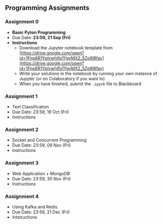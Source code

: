 ## Programming Assignments

### Assignment 0

- **Basic Pyton Programming**
- Due Date: **23:59, 21 Sep (Fri)**
- **Instructions**
    - Download the Jupyter notebook template from [https://drive.google.com/open?id=1Fnp6R1YplvwhIfo1YgyMX2_5Zp9l8fav](https://drive.google.com/open?id=1Fnp6R1YplvwhIfo1YgyMX2_5Zp9l8fav)
    - Write your solutions in the notebook by running your own instance of Jupyter (or on Colaboratory if you want to)
    - When you have finished, submit the `.ipynb` file to Blackboard

### Assignment 1

- Text Classification
- Due Date: 23:59, 19 Oct (Fri)
- Instructions

### Assignment 2

- Socket and Concurrent Programming
- Due Date: 23:59, 09 Nov (Fri)
- Instructions

### Assignment 3

- Web Application + MongoDB
- Due Date: 23:59, 30 Nov (Fri)
- Instructions

### Assignment 4

- Using Kafka and Redis
- Due Date: 23:59, 21 Dec (Fri)
- Intstructions

